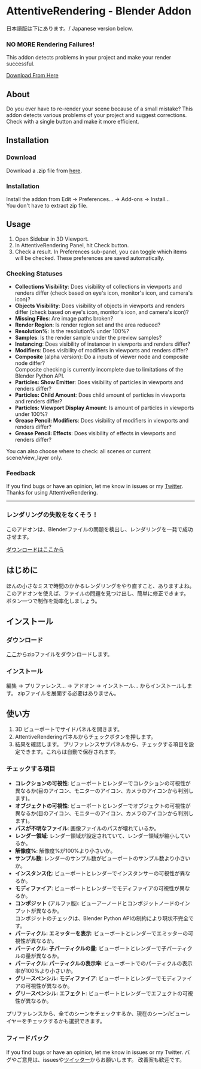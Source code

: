 # AttentiveRendering - Blender Addon
日本語版は下にあります。/ Japanese version below.
### NO MORE Rendering Failures!
This addon detects problems in your project and make your render successful.

[Download From Here](https://example.com)

## About
Do you ever have to re-render your scene because of a small mistake?
This addon detects various problems of your project and suggest corrections.
Check with a single button and make it more efficient.

## Installation
### Download
Download a .zip file from [here](https://example.com).
### Installation
Install the addon from Edit -> Preferences... -> Add-ons -> Install...  
You don't have to extract zip file.

## Usage
1. Open Sidebar in 3D Viewport.
2. In AttentiveRendering Panel, hit Check button.
3. Check a result.
In Preferences sub-panel, you can toggle which items will be checked. These preferences are saved automatically.

### Checking Statuses  
* **Collections Visibility**: Does visibility of collections in viewports and renders differ (check based on eye's icon, monitor's icon, and camera's icon)?
* **Objects Visibility**: Does visibility of objects in viewports and renders differ (check based on eye's icon, monitor's icon, and camera's icon)?
* **Missing Files**: Are image paths broken?
* **Render Region**: Is render region set and the area reduced?
* **Resolution%**: Is the resolution% under 100%?
* **Samples**: Is the render sample under the preview samples?
* **Instancing**: Does visibility of instancer in viewports and renders differ?
* **Modifiers**: Does visibility of modifiers in viewports and renders differ?
* **Composite** (alpha version): Do a inputs of viewer node and composite node differ?  
Composite checking is currently incomplete due to limitations of the Blender Python API.
* **Particles: Show Emitter**: Does visibility of particles in viewports and renders differ?
* **Particles: Child Amount**: Does child amount of particles in viewports and renders differ?
* **Particles: Viewport Display Amount**: Is amount of particles in viewports under 100%?
* **Grease Pencil: Modifiers**: Does visibility of modifiers in viewports and renders differ?
* **Grease Pencil: Effects**: Does visibility of effects in viewports and renders differ?  

You can also choose where to check: all scenes or current scene/view_layer only.

### Feedback
If you find bugs or have an opinion, let me know in issues or my [Twitter](https://twitter.com/mineBeReal).
Thanks for using AttentiveRendering.

---
### レンダリングの失敗をなくそう！
このアドオンは、Blenderファイルの問題を検出し、レンダリングを一発で成功させます。

[ダウンロードはここから](https://example.com)

## はじめに
ほんの小さなミスで時間のかかるレンダリングをやり直すこと、ありますよね。  
このアドオンを使えば、ファイルの問題を見つけ出し、簡単に修正できます。  
ボタン一つで制作を効率化しましょう。

## インストール
### ダウンロード
[ここ](https://example.com)からzipファイルをダウンロードします。
### インストール
編集 -> プリファレンス... -> アドオン -> インストール... からインストールします。
zipファイルを展開する必要はありません。

## 使い方
1. 3D ビューポートでサイドパネルを開きます。
2. AttentiveRenderingパネルからチェックボタンを押します。
3. 結果を確認します。
プリファレンスサブパネルから、チェックする項目を設定できます。これらは自動で保存されます。

### チェックする項目 
* **コレクションの可視性**: ビューポートとレンダーでコレクションの可視性が異なるか(目のアイコン、モニターのアイコン、カメラのアイコンから判別します)。
* **オブジェクトの可視性**: ビューポートとレンダーでオブジェクトの可視性が異なるか(目のアイコン、モニターのアイコン、カメラのアイコンから判別します)。
* **パスが不明なファイル**: 画像ファイルのパスが壊れているか。
* **レンダー領域**: レンダー領域が設定されていて、レンダー領域が縮小しているか。
* **解像度%**: 解像度%が100%より小さいか。
* **サンプル数**: レンダーのサンプル数がビューポートのサンプル数より小さいか。
* **インスタンス化**: ビューポートとレンダーでインスタンサーの可視性が異なるか。
* **モディファイア**: ビューポートとレンダーでモディファイアの可視性が異なるか。
* **コンポジット** (アルファ版): ビューアーノードとコンポジットノードのインプットが異なるか。  
コンポジットのチェックは、Blender Python APIの制約により現状不完全です。
* **パーティクル: エミッターを表示**: ビューポートとレンダーでエミッターの可視性が異なるか。
* **パーティクル: 子パーティクルの量**: ビューポートとレンダーで子パーティクルの量が異なるか。
* **パーティクル: パーティクルの表示率**: ビューポートでのパーティクルの表示率が100%より小さいか。
* **グリースペンシル: モディファイア**: ビューポートとレンダーでモディファイアの可視性が異なるか。
* **グリースペンシル: エフェクト**: ビューポートとレンダーでエフェクトの可視性が異なるか。

プリファレンスから、全てのシーンをチェックするか、現在のシーン/ビューレイヤーをチェックするかも選択できます。

### フィードバック
If you find bugs or have an opinion, let me know in issues or my Twitter.
バグやご意見は、issuesや[ツイッター](https://twitter.com/mineBeReal)からお願いします。
改善案も歓迎です。
